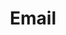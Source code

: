 ---
title: Email
layout: tag
author_profile: false
taxonomy: Defense Evasion
permalink: /detections/email
sidebar:
  nav: "detections"
---